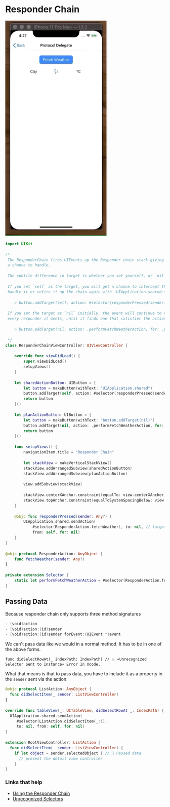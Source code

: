 # Responder Chain

![TableView](images/protocol-demo.gif)

```swift
import UIKit

/*
 The ResponderChain fires UIEvents up the Responder chain stack giving each UIResponder
 a chance to handle.

 The subtile difference in target is whether you set yourself, or `nil`.

 If you set `self` as the target, you will get a chance to intercept the responder chain call, and either
 handle it or refire it up the chain again with `UIApplication.shared.sendAction`.

    > button.addTarget(self, action: #selector(responderPressed(sender:)), for: .primaryActionTriggered)

 If you set the target as `nil` initially, the event will continue to walk up the chain, calling `next`, one
 every responder it meets, until it finds one that satisfier the action.

    > button.addTarget(nil, action: .performFetchWeatherAction, for: .primaryActionTriggered)

 */
class ResponderChainViewController: UIViewController {

    override func viewDidLoad() {
        super.viewDidLoad()
        setupViews()
    }

    let sharedActionButton: UIButton = {
        let button = makeButton(withText: "UIApplication.shared")
        button.addTarget(self, action: #selector(responderPressed(sender:)), for: .primaryActionTriggered)
        return button
    }()

    let planActionButton: UIButton = {
        let button = makeButton(withText: "button.addTarget(nil)")
        button.addTarget(nil, action: .performFetchWeatherAction, for: .primaryActionTriggered)
        return button
    }()

    func setupViews() {
        navigationItem.title = "Responder Chain"

        let stackView = makeVerticalStackView()
        stackView.addArrangedSubview(sharedActionButton)
        stackView.addArrangedSubview(planActionButton)

        view.addSubview(stackView)

        stackView.centerXAnchor.constraint(equalTo: view.centerXAnchor).isActive = true
        stackView.topAnchor.constraint(equalToSystemSpacingBelow: view.safeAreaLayoutGuide.topAnchor, multiplier: 3).isActive = true
    }

    @objc func responderPressed(sender: Any?) {
        UIApplication.shared.sendAction(
            #selector(ResponderAction.fetchWeather), to: nil, // target = nil
            from: self, for: nil)
    }
}

@objc protocol ResponderAction: AnyObject {
    func fetchWeather(sender: Any?)
}

private extension Selector {
    static let performFetchWeatherAction = #selector(ResponderAction.fetchWeather(sender:))
}
```

## Passing Data

Because responder chain only supports three method signatures

```swift
- (void)action
- (void)action:(id)sender
- (void)action:(id)sender forEvent:(UIEvent *)event
```

We can't pass data like we would in a normal method. It has to be in one of the above forms.

```
func didSelectRowAt(_ indexPath: IndexPath) // 💥 «Unrecognized Selector Sent to Instance» Error In Xcode.
```

What that means is that to pass data, you have to include it as a property in the `sender` sent via the action.

```swift
@objc protocol ListAction: AnyObject {
  func didSelectItem(_ sender: ListViewController)
}

override func tableView(_: UITableView, didSelectRowAt _: IndexPath) {
  UIApplication.shared.sendAction(
     #selector(ListAction.didSelectItem(_:)), 
     to: nil, from: self, for: nil)
}

extension RootViewController: ListAction {
  func didSelectItem(_ sender: ListViewController) {
    if let object = sender.selectedObject { // 🚀 Passed data
      // present the detail view controller
    }
}
```
 
### Links that help

- [Using the Responder Chain](https://useyourloaf.com/blog/using-the-responder-chain/)
- [Unrecognized Selectors](https://learnappmaking.com/unrecognized-selector-sent-to-instance-swift-development/)

